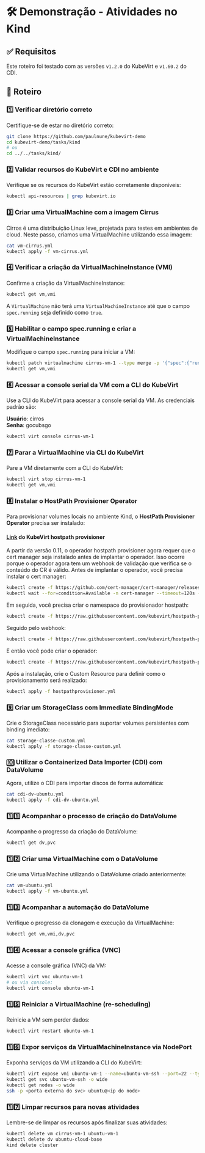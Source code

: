 
# 🛠️ Demonstração - Atividades no Kind

## ✅ Requisitos

Este roteiro foi testado com as versões `v1.2.0` do KubeVirt e `v1.60.2` do CDI.

## 📝 Roteiro

### 1️⃣ Verificar diretório correto

Certifique-se de estar no diretório correto:

```bash
git clone https://github.com/paulnune/kubevirt-demo
cd kubevirt-demo/tasks/kind
# ou
cd ../../tasks/kind/
```

### 2️⃣ Validar recursos do KubeVirt e CDI no ambiente

Verifique se os recursos do KubeVirt estão corretamente disponíveis:

```bash
kubectl api-resources | grep kubevirt.io
```

### 3️⃣ Criar uma VirtualMachine com a imagem Cirrus

Cirros é uma distribuição Linux leve, projetada para testes em ambientes de cloud. Neste passo, criamos uma VirtualMachine utilizando essa imagem:

```bash
cat vm-cirrus.yml
kubectl apply -f vm-cirrus.yml
```

### 4️⃣ Verificar a criação da VirtualMachineInstance (VMI)

Confirme a criação da VirtualMachineInstance:

```bash
kubectl get vm,vmi
```

A `VirtualMachine` não terá uma `VirtualMachineInstance` até que o campo `spec.running` seja definido como `true`.

### 5️⃣ Habilitar o campo spec.running e criar a VirtualMachineInstance

Modifique o campo `spec.running` para iniciar a VM:

```bash
kubectl patch virtualmachine cirrus-vm-1 --type merge -p '{"spec":{"running":true}}'
kubectl get vm,vmi
```

### 6️⃣ Acessar a console serial da VM com a CLI do KubeVirt

Use a CLI do KubeVirt para acessar a console serial da VM. As credenciais padrão são:

**Usuário**: cirros  
**Senha**: gocubsgo

```bash
kubectl virt console cirrus-vm-1
```

### 7️⃣ Parar a VirtualMachine via CLI do KubeVirt

Pare a VM diretamente com a CLI do KubeVirt:

```bash
kubectl virt stop cirrus-vm-1
kubectl get vm,vmi
```

### 8️⃣ Instalar o HostPath Provisioner Operator

Para provisionar volumes locais no ambiente Kind, o **HostPath Provisioner Operator** precisa ser instalado:

#### [Link](https://github.com/kubevirt/hostpath-provisioner-operator) do KubeVirt hostpath provisioner

A partir da versão 0.11, o operador hostpath provisioner agora requer que o cert manager seja instalado antes de implantar o operador. Isso ocorre porque o operador agora tem um webhook de validação que verifica se o conteúdo do CR é válido. Antes de implantar o operador, você precisa instalar o cert manager:

```bash
kubectl create -f https://github.com/cert-manager/cert-manager/releases/download/v1.7.1/cert-manager.yaml
kubectl wait --for=condition=Available -n cert-manager --timeout=120s --all deployments
```

Em seguida, você precisa criar o namespace do provisionador hostpath:

```bash
kubectl create -f https://raw.githubusercontent.com/kubevirt/hostpath-provisioner-operator/main/deploy/namespace.yaml
```

Seguido pelo webhook:

```bash
kubectl create -f https://raw.githubusercontent.com/kubevirt/hostpath-provisioner-operator/main/deploy/webhook.yaml -n hostpath-provisioner
```

E então você pode criar o operador:

```bash
kubectl create -f https://raw.githubusercontent.com/kubevirt/hostpath-provisioner-operator/main/deploy/operator.yaml -n hostpath-provisioner
```

Após a instalação, crie o Custom Resource para definir como o provisionamento será realizado:

```bash
kubectl apply -f hostpathprovisioner.yml
```

### 9️⃣ Criar um StorageClass com Immediate BindingMode

Crie o StorageClass necessário para suportar volumes persistentes com binding imediato:

```bash
cat storage-classe-custom.yml
kubectl apply -f storage-classe-custom.yml
```

### 🔟 Utilizar o Containerized Data Importer (CDI) com DataVolume

Agora, utilize o CDI para importar discos de forma automática:

```bash
cat cdi-dv-ubuntu.yml
kubectl apply -f cdi-dv-ubuntu.yml
```

### 1️⃣1️⃣ Acompanhar o processo de criação do DataVolume

Acompanhe o progresso da criação do DataVolume:

```bash
kubectl get dv,pvc
```

### 1️⃣2️⃣ Criar uma VirtualMachine com o DataVolume

Crie uma VirtualMachine utilizando o DataVolume criado anteriormente:

```bash
cat vm-ubuntu.yml
kubectl apply -f vm-ubuntu.yml
```

### 1️⃣3️⃣ Acompanhar a automação do DataVolume

Verifique o progresso da clonagem e execução da VirtualMachine:

```bash
kubectl get vm,vmi,dv,pvc
```

### 1️⃣4️⃣ Acessar a console gráfica (VNC)

Acesse a console gráfica (VNC) da VM:

```bash
kubectl virt vnc ubuntu-vm-1
# ou via console:
kubectl virt console ubuntu-vm-1
```

### 1️⃣5️⃣ Reiniciar a VirtualMachine (re-scheduling)

Reinicie a VM sem perder dados:

```bash
kubectl virt restart ubuntu-vm-1
```

### 1️⃣6️⃣ Expor serviços da VirtualMachineInstance via NodePort

Exponha serviços da VM utilizando a CLI do KubeVirt:

```bash
kubectl virt expose vmi ubuntu-vm-1 --name=ubuntu-vm-ssh --port=22 --type=NodePort
kubectl get svc ubuntu-vm-ssh -o wide
kubectl get nodes -o wide
ssh -p <porta externa do svc> ubuntu@<ip do node> 
```

### 1️⃣7️⃣ Limpar recursos para novas atividades

Lembre-se de limpar os recursos após finalizar suas atividades:

```bash
kubectl delete vm cirrus-vm-1 ubuntu-vm-1
kubectl delete dv ubuntu-cloud-base
kind delete cluster
```
